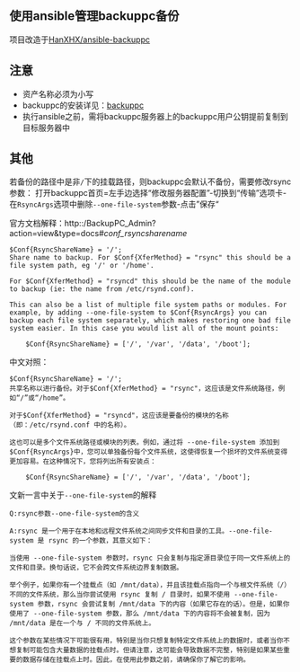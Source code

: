 ## 使用ansible管理backuppc备份
项目改造于[HanXHX/ansible-backuppc][1]

## 注意
- 资产名称必须为小写
- backuppc的安装详见：[backuppc][2]
- 执行ansible之前，需将backuppc服务器上的backuppc用户公钥提前复制到目标服务器中


## 其他
若备份的路径中是非`/`下的挂载路径，则backuppc会默认不备份，需要修改rsync参数：
打开backuppc首页=左手边选择“修改服务器配置”-切换到“传输”选项卡-在`RsyncArgs`选项中删除`--one-file-system`参数-点击”保存“

官方文档解释：http:<backuppc-server>:<backuppc-port>/BackupPC_Admin?action=view&type=docs#_conf_rsyncsharename_
```
$Conf{RsyncShareName} = '/';
Share name to backup. For $Conf{XferMethod} = "rsync" this should be a file system path, eg '/' or '/home'.

For $Conf{XferMethod} = "rsyncd" this should be the name of the module to backup (ie: the name from /etc/rsynd.conf).

This can also be a list of multiple file system paths or modules. For example, by adding --one-file-system to $Conf{RsyncArgs} you can backup each file system separately, which makes restoring one bad file system easier. In this case you would list all of the mount points:

    $Conf{RsyncShareName} = ['/', '/var', '/data', '/boot'];
```

中文对照：
```
$Conf{RsyncShareName} = '/';
共享名称以进行备份。对于$Conf{XferMethod} = "rsync"，这应该是文件系统路径，例如“/”或“/home”。

对于$Conf{XferMethod} = "rsyncd"，这应该是要备份的模块的名称（即：/etc/rsynd.conf 中的名称）。

这也可以是多个文件系统路径或模块的列表。例如，通过将 --one-file-system 添加到$Conf{RsyncArgs}中，您可以单独备份每个文件系统，这使得恢复一个损坏的文件系统变得更加容易。在这种情况下，您将列出所有安装点：

    $Conf{RsyncShareName} = ['/', '/var', '/data', '/boot'];
```

文新一言中关于`--one-file-system`的解释
```
Q:rsync参数--one-file-system的含义

A:rsync 是一个用于在本地和远程文件系统之间同步文件和目录的工具。--one-file-system 是 rsync 的一个参数，其意义如下：

当使用 --one-file-system 参数时，rsync 只会复制与指定源目录位于同一文件系统上的文件和目录。换句话说，它不会跨文件系统边界复制数据。

举个例子，如果你有一个挂载点（如 /mnt/data），并且该挂载点指向一个与根文件系统（/）不同的文件系统，那么当你尝试使用 rsync 复制 / 目录时，如果不使用 --one-file-system 参数，rsync 会尝试复制 /mnt/data 下的内容（如果它存在的话）。但是，如果你使用了 --one-file-system 参数，那么 /mnt/data 下的内容将不会被复制，因为 /mnt/data 是在一个与 / 不同的文件系统上。

这个参数在某些情况下可能很有用，特别是当你只想复制特定文件系统上的数据时，或者当你不想复制可能包含大量数据的挂载点时。但请注意，这可能会导致数据不完整，特别是如果某些重要的数据存储在挂载点上时。因此，在使用此参数之前，请确保你了解它的影响。
```


[1]: https://github.com/HanXHX/ansible-backuppc
[2]: https://github.com/Leif160519/docker-script/tree/master/backuppc
